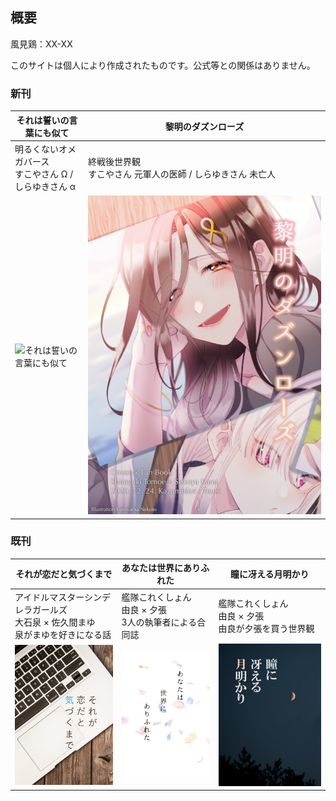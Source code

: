 ## 概要

風見鶏：XX-XX
  
このサイトは個人により作成されたものです。公式等との関係はありません。  


### 新刊

| それは誓いの言葉にも似て |  黎明のダズンローズ  |
| ---- | ---- |
| 明るくないオメガバース<br>すこやさん Ω / しらゆきさん α | 終戦後世界観<br>すこやさん 元軍人の医師 / しらゆきさん 未亡人 |
|![それは誓いの言葉にも似て](/img/sorechika.png)|![黎明のダズンローズ](/img/dozenrose.png)|

### 既刊

| それが恋だと気づくまで | あなたは世界にありふれた | 瞳に冴える月明かり |
| ---- | ---- | ---- |
| アイドルマスターシンデレラガールズ<br>大石泉 × 佐久間まゆ<br>泉がまゆを好きになる話 | 艦隊これくしょん<br>由良 × 夕張<br>3人の執筆者による合同誌 | 艦隊これくしょん<br>由良 × 夕張<br>由良が夕張を買う世界観 |
|![それが恋だと気づくまで](/img/sorekoi.jpg)|![あなたは世界にありふれた](/img/arihureta.jpg)|![瞳に冴える月明かり](/img/hitotsuki.jpg)

